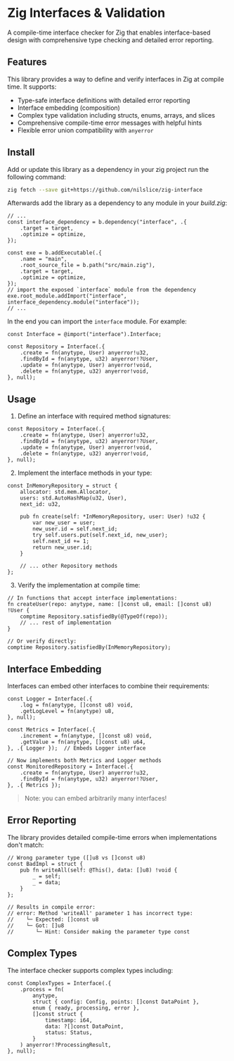 # Zig Interfaces & Validation

A compile-time interface checker for Zig that enables interface-based design
with comprehensive type checking and detailed error reporting.

## Features

This library provides a way to define and verify interfaces in Zig at compile
time. It supports:

- Type-safe interface definitions with detailed error reporting
- Interface embedding (composition)
- Complex type validation including structs, enums, arrays, and slices
- Comprehensive compile-time error messages with helpful hints
- Flexible error union compatibility with `anyerror`

## Install

Add or update this library as a dependency in your zig project run the following command:

```sh
zig fetch --save git+https://github.com/nilslice/zig-interface
```

Afterwards add the library as a dependency to any module in your _build.zig_:

```zig
// ...
const interface_dependency = b.dependency("interface", .{
    .target = target,
    .optimize = optimize,
});

const exe = b.addExecutable(.{
    .name = "main",
    .root_source_file = b.path("src/main.zig"),
    .target = target,
    .optimize = optimize,
});
// import the exposed `interface` module from the dependency
exe.root_module.addImport("interface", interface_dependency.module("interface"));
// ...
```

In the end you can import the `interface` module. For example:

```zig
const Interface = @import("interface").Interface;

const Repository = Interface(.{
    .create = fn(anytype, User) anyerror!u32,
    .findById = fn(anytype, u32) anyerror!?User,
    .update = fn(anytype, User) anyerror!void,
    .delete = fn(anytype, u32) anyerror!void,
}, null);
```

## Usage

1. Define an interface with required method signatures:

```zig
const Repository = Interface(.{
    .create = fn(anytype, User) anyerror!u32,
    .findById = fn(anytype, u32) anyerror!?User,
    .update = fn(anytype, User) anyerror!void,
    .delete = fn(anytype, u32) anyerror!void,
}, null);
```

2. Implement the interface methods in your type:

```zig
const InMemoryRepository = struct {
    allocator: std.mem.Allocator,
    users: std.AutoHashMap(u32, User),
    next_id: u32,

    pub fn create(self: *InMemoryRepository, user: User) !u32 {
        var new_user = user;
        new_user.id = self.next_id;
        try self.users.put(self.next_id, new_user);
        self.next_id += 1;
        return new_user.id;
    }

    // ... other Repository methods
};
```

3. Verify the implementation at compile time:

```zig
// In functions that accept interface implementations:
fn createUser(repo: anytype, name: []const u8, email: []const u8) !User {
    comptime Repository.satisfiedBy(@TypeOf(repo));
    // ... rest of implementation
}

// Or verify directly:
comptime Repository.satisfiedBy(InMemoryRepository);
```

## Interface Embedding

Interfaces can embed other interfaces to combine their requirements:

```zig
const Logger = Interface(.{
    .log = fn(anytype, []const u8) void,
    .getLogLevel = fn(anytype) u8,
}, null);

const Metrics = Interface(.{
    .increment = fn(anytype, []const u8) void,
    .getValue = fn(anytype, []const u8) u64,
}, .{ Logger });  // Embeds Logger interface

// Now implements both Metrics and Logger methods
const MonitoredRepository = Interface(.{
    .create = fn(anytype, User) anyerror!u32,
    .findById = fn(anytype, u32) anyerror!?User,
}, .{ Metrics });
```

> Note: you can embed arbitrarily many interfaces!

## Error Reporting

The library provides detailed compile-time errors when implementations don't
match:

```zig
// Wrong parameter type ([]u8 vs []const u8)
const BadImpl = struct {
    pub fn writeAll(self: @This(), data: []u8) !void {
        _ = self;
        _ = data;
    }
};

// Results in compile error:
// error: Method 'writeAll' parameter 1 has incorrect type:
//    └─ Expected: []const u8
//    └─ Got: []u8
//       └─ Hint: Consider making the parameter type const
```

## Complex Types

The interface checker supports complex types including:

```zig
const ComplexTypes = Interface(.{
    .process = fn(
        anytype,
        struct { config: Config, points: []const DataPoint },
        enum { ready, processing, error },
        []const struct {
            timestamp: i64,
            data: ?[]const DataPoint,
            status: Status,
        }
    ) anyerror!?ProcessingResult,
}, null);
```
